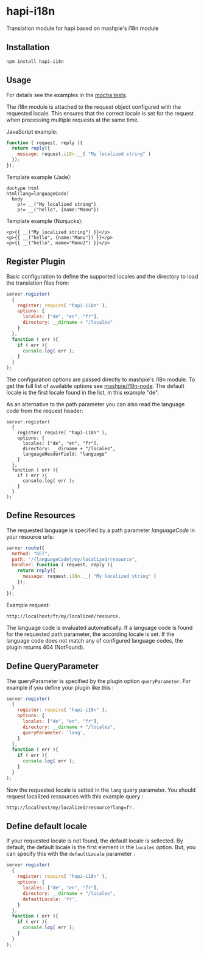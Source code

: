 # hapi-i18n
Translation module for hapi based on mashpie's i18n module

## Installation
```
npm install hapi-i18n
```

## Usage

For details see the examples in the [mocha tests](test/test.js).

The i18n module is attached to the request object configured with the requested locale. This ensures that the correct locale is set for the request when processing multiple requests at the same time.

JavaScript example:
```js
function ( request, reply ){
  return reply({
    message: request.i18n.__( "My localized string" )
  });
});
```

Template example (Jade):
```
doctype html
html(lang=languageCode)
  body
    p!= __("My localized string")
    p!= __("hello", {name:"Manu"})
```

Template example (Nunjucks):
```
<p>{{ __("My localized string") }}</p>
<p>{{ __("hello", {name:"Manu"}) }}</p>
<p>{{ __("hello", name="Manu2") }}</p>
```

## Register Plugin

Basic configuration to define the supported locales and the directory to load the translation files from:

```js
server.register(
  {
    register: require( "hapi-i18n" ),
    options: {
      locales: ["de", "en", "fr"],
      directory: __dirname + "/locales"
    }
  },
  function ( err ){
    if ( err ){
      console.log( err );
    }
  }
);
```
The configuration options are passed directly to mashpie's i18n module. To get the full list of available options see [mashpie/i18n-node](https://github.com/mashpie/i18n-node). The default locale is the first locale found in the list, in this example "de".

As an alternative to the path parameter you can also read the language code from the request header:
```
server.register(
  {
    register: require( "hapi-i18n" ),
    options: {
      locales: ["de", "en", "fr"],
      directory: __dirname + "/locales",
      languageHeaderField: "language"
    }
  },
  function ( err ){
    if ( err ){
      console.log( err );
    }
  }
);
```

## Define Resources
The requested language is specified by a path parameter *languageCode* in your resource urls:

```js
server.route({
  method: "GET",
  path: "/{languageCode}/my/localized/resource",
  handler: function ( request, reply ){
    return reply({
      message: request.i18n.__( "My localized string" )
    });
  }
});
```
Example request:
```
http://localhost/fr/my/localized/resource.
```
The language code is evaluated automatically. If a language code is found for the requested path parameter, the according locale is set. If the language code does not match any of configured language codes, the plugin returns 404 (NotFound).

## Define QueryParameter
The queryParameter is specified by the plugin option `queryParameter`. For example if you define your plugin like this :

```js
server.register(
  {
    register: require( "hapi-i18n" ),
    options: {
      locales: ["de", "en", "fr"],
      directory: __dirname + "/locales",
      queryParameter: 'lang',
    }
  },
  function ( err ){
    if ( err ){
      console.log( err );
    }
  }
);
```

Now the requested locale is setted in the `lang` query parameter. You should request localized ressources with this example query :
```
http://localhost/my/localized/resource?lang=fr.
```

## Define default locale

If your requested locale is not found, the default locale is sellected. By default, the default locale is the first element in the `locales` option. But, you can specify this with the `defaultLocale` parameter :

```js
server.register(
  {
    register: require( "hapi-i18n" ),
    options: {
      locales: ["de", "en", "fr"],
      directory: __dirname + "/locales",
      defaultLocale: 'fr',
    }
  },
  function ( err ){
    if ( err ){
      console.log( err );
    }
  }
);
```

